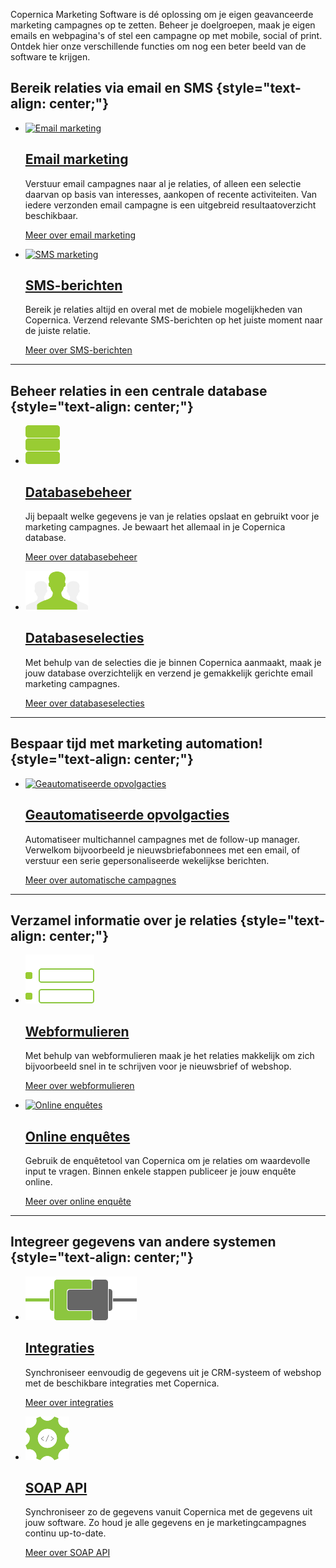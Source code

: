 Copernica Marketing Software is dé oplossing om je eigen geavanceerde
marketing campagnes op te zetten. Beheer je doelgroepen, maak je eigen
emails en webpagina's of stel een campagne op met mobile, social of
print. Ontdek hier onze verschillende functies om nog een beter beeld
van de software te krijgen.

Bereik relaties via email en SMS {style="text-align: center;"}
--------------------------------

-   [![Email
    marketing](../images/emailmarketing-with-copernica.png "E-mailmarketing")](./email-marketing-functionaliteiten.md)

    [Email marketing](./email-marketing-functionaliteiten.md)
    -------------------------------------------------------------------

    Verstuur email campagnes naar al je relaties, of alleen een selectie
    daarvan op basis van interesses, aankopen of recente activiteiten.
    Van iedere verzonden email campagne is een uitgebreid
    resultaatoverzicht beschikbaar.

    [Meer over email marketing](./email-marketing-functionaliteiten.md "Meer over e-mailmarketing")

-   [![SMS
    marketing](../images/sms-marketing-with-copernica.png "SMS marketing")](./mobile.md)

    [SMS-berichten](./mobile.md)
    -------------------------------------------------------------

    Bereik je relaties altijd en overal met de mobiele mogelijkheden van
    Copernica. Verzend relevante SMS-berichten op het juiste moment naar
    de juiste relatie.

    [Meer over SMS-berichten](./mobile.md "Meer over SMS-berichten")

* * * * *

Beheer relaties in een centrale database {style="text-align: center;"}
----------------------------------------

-   [![Databasebeheer](../images/databasemanagement-with-copernica.png "Database management")](./maak-je-eigen-database.md)

    [Databasebeheer](./maak-je-eigen-database.md)
    ----------------------------------------------------------------------------------------

    Jij bepaalt welke gegevens je van je relaties opslaat en gebruikt
    voor je marketing campagnes. Je bewaart het allemaal in je Copernica
    database.

    [Meer over databasebeheer](./maak-je-eigen-database.md "Meer over databasebeheer")

-   [![Databaseselecties](../images/segmented-users-copernica.png "Databaseselecties")](./definieer-doelgroepen-met-selecties.md)

    [Databaseselecties](./definieer-doelgroepen-met-selecties.md)
    ----------------------------------------------------------------------------------------------

    Met behulp van de selecties die je binnen Copernica aanmaakt, maak
    je jouw database overzichtelijk en verzend je gemakkelijk gerichte
    email marketing campagnes.

    [Meer over databaseselecties](./definieer-doelgroepen-met-selecties.md "Meer over databaseselecties")

* * * * *

Bespaar tijd met marketing automation! {style="text-align: center;"}
--------------------------------------

-   [![Geautomatiseerde
    opvolgacties](../images/marketing-automation-with-copernica.png "Geautomatiseerde opvolgacties")](./automatiseer-je-campagnes.md)

    [Geautomatiseerde opvolgacties](./automatiseer-je-campagnes.md)
    -----------------------------------------------------------------------------------------------------------

    Automatiseer multichannel campagnes met de follow-up manager.
    Verwelkom bijvoorbeeld je nieuwsbriefabonnees met een email, of
    verstuur een serie gepersonaliseerde wekelijkse berichten.

    [Meer over automatische
    campagnes](./automatiseer-je-campagnes.md "Meer over automatische campagnes")

* * * * *

Verzamel informatie over je relaties {style="text-align: center;"}
------------------------------------

-   [![Webformulieren](../images/webforms-with-copernica.png "Webformulieren")](./verschillende-soorten-webformulieren.md)

    [Webformulieren](.//verschillende-soorten-webformulieren.md)
    -------------------------------------------------------------------------------------------------------

    Met behulp van webformulieren maak je het relaties makkelijk om zich
    bijvoorbeeld snel in te schrijven voor je nieuwsbrief of webshop.

    [Meer over webformulieren](./verschillende-soorten-webformulieren.md "Meer over webformulieren")

-   [![Online
    enquêtes](../images/online-surveys-with-copernica.png "Online enquêtes")](./enquetes.md)

    [Online enquêtes](./enquetes.md)
    ----------------------------------------------------------------------------

    Gebruik de enquêtetool van Copernica om je relaties om waardevolle
    input te vragen. Binnen enkele stappen publiceer je jouw enquête
    online.

    [Meer over online enquête](./enquetes.md "Learn more about online surveys")

* * * * *

Integreer gegevens van andere systemen {style="text-align: center;"}
--------------------------------------

-   [![Integraties](../images/integrate-with-copernica.png "Integraties")](./integraties.md)

    [Integraties](./integraties.md)
    ---------------------------------------------------------------------

    Synchroniseer eenvoudig de gegevens uit je CRM-systeem of webshop
    met de beschikbare integraties met Copernica.

    [Meer over integraties](./integraties.md "Meer over integraties")

-   [![SOAP API](../images/copernica-soap-api.png "SOAP API")](./soap-api-documentatie.md)

    [SOAP API](./soap-api-documentatie.md)
    ----------------------------------------------------------------------------

    Synchroniseer zo de gegevens vanuit Copernica met de gegevens uit
    jouw software. Zo houd je alle gegevens en je marketingcampagnes
    continu up-to-date.

    [Meer over SOAP API](./soap-api-documentatie.md "Meer over SOAP API")


